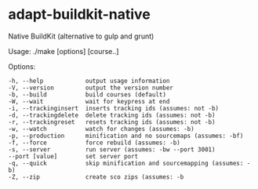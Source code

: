# adapt-buildkit-native
Native BuildKit (alternative to gulp and grunt)

  Usage: ./make [options] [course..]  

  Options:  

    -h, --help            output usage information  
    -V, --version         output the version number  
    -b, --build           build courses (default)  
    -W, --wait            wait for keypress at end  
    -i, --trackinginsert  inserts tracking ids (assumes: not -b)  
    -d, --trackingdelete  delete tracking ids (assumes: not -b)  
    -r, --trackingreset   resets tracking ids (assumes: not -b)  
    -w, --watch           watch for changes (assumes: -b)  
    -p, --production      minification and no sourcemaps (assumes: -bf)  
    -f, --force           force rebuild (assumes: -b)  
    -s, --server          run server (assumes: -bw --port 3001)  
    --port [value]        set server port  
    -q, --quick           skip minification and sourcemapping (assumes: -b)  
    -Z, --zip             create sco zips (assumes: -b  
